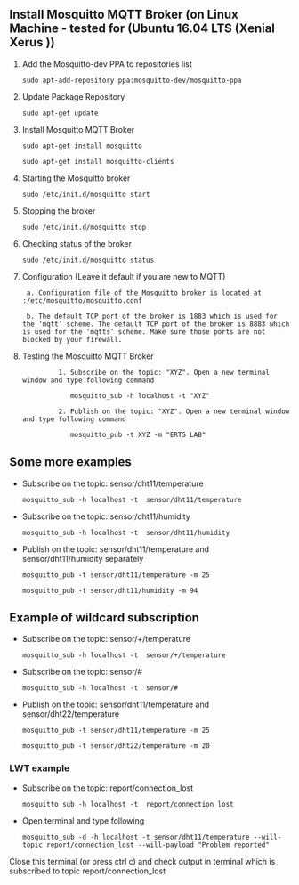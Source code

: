 ## Install Mosquitto MQTT Broker (on Linux Machine - tested for (Ubuntu 16.04 LTS (Xenial  Xerus ))

1. Add the Mosquitto-dev PPA to repositories list

    `sudo apt-add-repository ppa:mosquitto-dev/mosquitto-ppa`

2. Update Package Repository

    `sudo apt-get update`

3. Install Mosquitto MQTT Broker

    `sudo apt-get install mosquitto`

    `sudo apt-get install mosquitto-clients`

4. Starting the Mosquitto broker

    `sudo /etc/init.d/mosquitto start`

5. Stopping the broker

    `sudo /etc/init.d/mosquitto stop`

6. Checking status of the broker

    `sudo /etc/init.d/mosquitto status`

7. Configuration (Leave it default if you are new to MQTT)

        a. Configuration file of the Mosquitto broker is located at :/etc/mosquitto/mosquitto.conf

        b. The default TCP port of the broker is 1883 which is used for the ‘mqtt’ scheme. The default TCP port of the broker is 8883 which is used for the ‘mqtts’ scheme. Make sure those ports are not blocked by your firewall.

8. Testing the Mosquitto MQTT Broker

                1. Subscribe on the topic: "XYZ". Open a new terminal window and type following command

                   mosquitto_sub -h localhost -t "XYZ" 

                2. Publish on the topic: "XYZ". Open a new terminal window and type following command

                   mosquitto_pub -t XYZ -m "ERTS LAB"

## Some more examples

* Subscribe on the topic: sensor/dht11/temperature

    `mosquitto_sub -h localhost -t  sensor/dht11/temperature`

* Subscribe on the topic: sensor/dht11/humidity

    `mosquitto_sub -h localhost -t  sensor/dht11/humidity`

* Publish on the topic: sensor/dht11/temperature and sensor/dht11/humidity separately

    `mosquitto_pub -t sensor/dht11/temperature -m 25`
    
    `mosquitto_pub -t sensor/dht11/humidity -m 94`

## Example of wildcard subscription

* Subscribe on the topic: sensor/+/temperature

    `mosquitto_sub -h localhost -t  sensor/+/temperature`

* Subscribe on the topic: sensor/#

    `mosquitto_sub -h localhost -t  sensor/#`

* Publish on the topic: sensor/dht11/temperature and sensor/dht22/temperature

    `mosquitto_pub -t sensor/dht11/temperature -m 25`

    `mosquitto_pub -t sensor/dht22/temperature -m 20`


### LWT example
* Subscribe on the topic: report/connection_lost

    `mosquitto_sub -h localhost -t  report/connection_lost`

* Open terminal and type following

   `mosquitto_sub -d -h localhost -t sensor/dht11/temperature --will-topic report/connection_lost --will-payload "Problem reported"`

Close this terminal (or press ctrl c) and check output in terminal which is subscribed to topic report/connection_lost